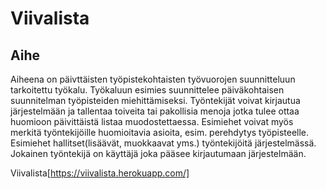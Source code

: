 # Viivalista

## Aihe
Aiheena on päivttäisten työpistekohtaisten työvuorojen suunnitteluun tarkoitettu työkalu. Työkaluun esimies suunnittelee päiväkohtaisen suunnitelman työpisteiden miehittämiseksi. Työntekijät voivat kirjautua järjestelmään ja tallentaa toiveita tai pakollisia menoja jotka tulee ottaa huomioon päivittäistä listaa muodostettaessa. Esimiehet voivat myös merkitä työntekijöille huomioitavia asioita, esim. perehdytys työpisteelle. Esimiehet hallitset(lisäävät, muokkaavat yms.) työntekijöitä järjestelmässä. Jokainen työntekijä on käyttäjä joka pääsee kirjautumaan järjestelmään.

Viivalista[https://viivalista.herokuapp.com/]
